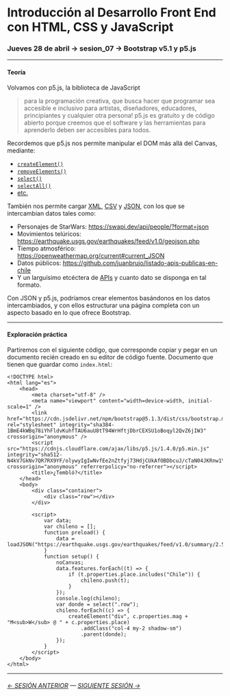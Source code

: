 # Introducción al Desarrollo Front End con HTML, CSS y JavaScript

### Jueves 28 de abril → sesion_07 → Bootstrap v5.1 y p5.js

- - - - - - - - 

#### Teoría

Volvamos con p5.js, la biblioteca de JavaScript

> para la programación creativa, que busca hacer que programar sea accesible e inclusivo para artistas, diseñadores, educadores, principiantes y cualquier otra persona! p5.js es gratuito y de código abierto porque creemos que el software y las herramientas para aprenderlo deben ser accesibles para todos.

Recordemos que p5.js nos permite manipular el DOM más allá del Canvas, mediante:

- [`createElement()`](https://p5js.org/es/reference/#/p5/createElement)
- [`removeElements()`](https://p5js.org/es/reference/#/p5/removeElements)
- [`select()`](https://p5js.org/es/reference/#/p5/select)
- [`selectAll()`](https://p5js.org/es/reference/#/p5/selectAll)
- [etc.](https://p5js.org/es/reference/)

También nos permite cargar [XML](https://p5js.org/es/reference/#/p5/loadXML), [CSV](https://p5js.org/es/reference/#/p5/loadTable) y [JSON](https://p5js.org/es/reference/#/p5/loadJSON), con los que se intercambian datos tales como:

- Personajes de StarWars: https://swapi.dev/api/people/?format=json
- Movimientos telúricos: https://earthquake.usgs.gov/earthquakes/feed/v1.0/geojson.php
- Tiempo atmosférico: https://openweathermap.org/current#current_JSON
- Datos públicos: https://github.com/juanbrujo/listado-apis-publicas-en-chile
- Y un larguísimo etcéctera de [APIs](https://es.wikipedia.org/wiki/Interfaz_de_programaci%C3%B3n_de_aplicaciones) y cuanto dato se disponga en tal formato.

Con JSON y p5.js, podríamos crear elementos basándonos en los datos intercambiados, y con ellos estructurar una página completa con un aspecto basado en lo que ofrece Bootstrap.

- - - - - - - 

#### Exploración práctica

Partiremos con el siguiente código, que corresponde copiar y pegar en un documento recién creado en su editor de código fuente. Documento que tienen que guardar como `index.html`: 

```
<!DOCTYPE html>
<html lang="es">
    <head>
        <meta charset="utf-8" />
        <meta name="viewport" content="width=device-width, initial-scale=1" />
        <link href="https://cdn.jsdelivr.net/npm/bootstrap@5.1.3/dist/css/bootstrap.min.css" rel="stylesheet" integrity="sha384-1BmE4kWBq78iYhFldvKuhfTAU6auU8tT94WrHftjDbrCEXSU1oBoqyl2QvZ6jIW3" crossorigin="anonymous" />
        <script src="https://cdnjs.cloudflare.com/ajax/libs/p5.js/1.4.0/p5.min.js" integrity="sha512-N4kV7GkNv7QR7RX9YF/olywyIgIwNvfEe2nZtfyj73HdjCUkAfOBDbcuJ/cTaN04JKRnw1YG1wnUyNKMsNgg3g==" crossorigin="anonymous" referrerpolicy="no-referrer"></script>
        <title>¿Tembló?</title>
    </head>
    <body>
        <div class="container">
            <div class="row"></div>
        </div>

        <script>
            var data;
            var chileno = [];
            function preload() {
                data = loadJSON("https://earthquake.usgs.gov/earthquakes/feed/v1.0/summary/2.5_week.geojson");
            }
            function setup() {
                noCanvas;
                data.features.forEach((t) => {
                    if (t.properties.place.includes("Chile")) {
                        chileno.push(t);
                    }
                });
                console.log(chileno);
                var donde = select(".row");
                chileno.forEach((c) => {
                    createElement("div", c.properties.mag + "M<sub>W</sub> @ " + c.properties.place)
                        .addClass("col-4 my-2 shadow-sm")
                        .parent(donde);
                });
            }
        </script>
    </body>
</html>
```

- - - - - - - 

###### [← SESIÓN ANTERIOR](https://github.com/profesorfaco/front-end/tree/main/sesion_06) — [SIGUIENTE SESIÓN →](https://github.com/profesorfaco/front-end/tree/main/sesion_08)
